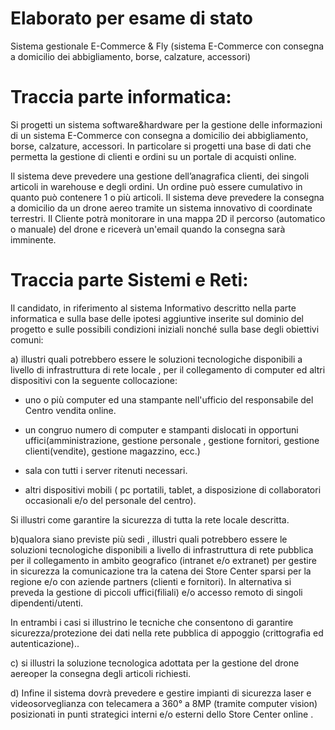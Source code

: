 # Elaborato per esame di stato

Sistema gestionale E-Commerce  & Fly (sistema E-Commerce con consegna a domicilio dei abbigliamento, borse, calzature, accessori)

# Traccia parte informatica:  

Si progetti un sistema software&hardware per la gestione delle informazioni di un sistema E-Commerce con consegna a domicilio dei abbigliamento, borse, calzature, accessori. In particolare si progetti  una base di dati che permetta la gestione di clienti e ordini su un portale di acquisti online.

Il sistema deve prevedere una gestione dell’anagrafica clienti, dei singoli articoli in warehouse e degli ordini. Un ordine può essere cumulativo in quanto può contenere 1 o più articoli. Il sistema deve prevedere la consegna a domicilio da un drone aereo tramite un sistema innovativo di coordinate terrestri. Il Cliente potrà monitorare in una mappa 2D il percorso (automatico o manuale) del drone e riceverà un'email quando la consegna sarà imminente.

# Traccia parte Sistemi e Reti: 

 Il candidato, in riferimento al sistema Informativo descritto nella parte informatica e sulla base delle ipotesi aggiuntive inserite sul dominio del progetto e sulle possibili condizioni iniziali nonché sulla base degli obiettivi comuni:

a)  illustri quali potrebbero essere le soluzioni tecnologiche disponibili a livello di infrastruttura di rete locale , per il collegamento di computer ed altri dispositivi con la seguente collocazione:

- uno o più computer ed una stampante nell'ufficio del responsabile del Centro vendita online.

- un congruo numero di computer e stampanti dislocati in opportuni uffici(amministrazione, gestione personale , gestione fornitori, gestione clienti(vendite), gestione magazzino, ecc.)

- sala con tutti i server ritenuti necessari.

- altri dispositivi mobili ( pc portatili, tablet, a disposizione di collaboratori occasionali e/o del personale del centro). 

Si illustri come garantire la sicurezza di tutta la rete locale descritta.

b)qualora siano previste più sedi , illustri quali potrebbero essere le soluzioni tecnologiche disponibili a livello di infrastruttura di rete pubblica per il collegamento in ambito geografico (intranet e/o extranet) per gestire in sicurezza la comunicazione tra la catena dei Store Center sparsi per la regione e/o con aziende partners (clienti e fornitori). In alternativa si preveda la gestione di piccoli uffici(filiali) e/o accesso remoto di singoli dipendenti/utenti.

In entrambi i casi si illustrino le tecniche che consentono di garantire sicurezza/protezione dei dati nella rete pubblica di appoggio (crittografia ed autenticazione)..

c) si illustri la soluzione tecnologica adottata per la gestione del drone aereoper la consegna degli articoli richiesti.

d) Infine il sistema dovrà prevedere e gestire impianti di sicurezza laser e videosorveglianza con telecamera a 360° a 8MP (tramite computer vision) posizionati in punti strategici interni e/o esterni dello Store Center online .
